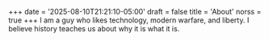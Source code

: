 +++
date = '2025-08-10T21:21:10-05:00'
draft = false
title = 'About'
norss = true
+++
I am a guy who likes technology, modern warfare, and liberty.  I believe history teaches us about why it is what it is.